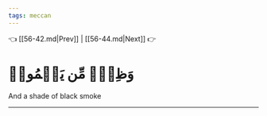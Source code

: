 ```yaml
---
tags: meccan
---
```


👈 [[56-42.md|Prev]] | [[56-44.md|Next]] 👉

# وَظِلّٖ مِّن يَحۡمُومٖ

And a shade of black smoke

---

